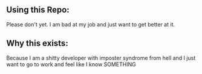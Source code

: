 ## Using this Repo:
Please don't yet. I am bad at my job and just want to get better at it. 
## Why this exists:
Because I am a shitty developer with imposter syndrome from hell and I just want to go to work and feel like I know SOMETHING

